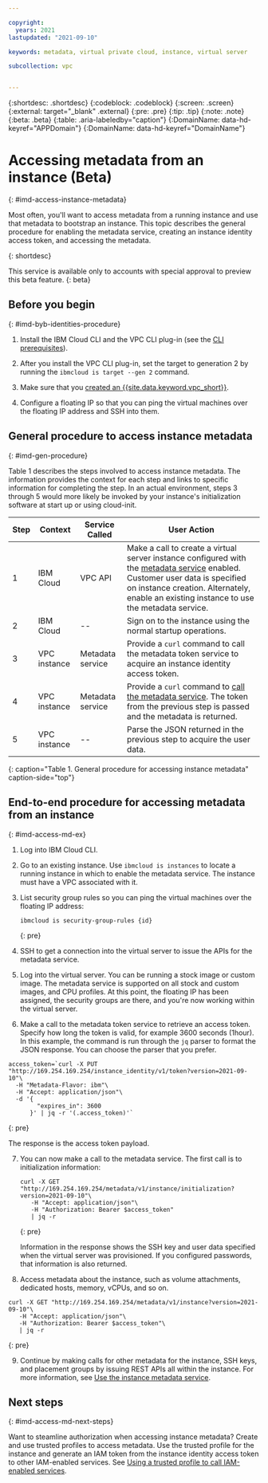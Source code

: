 ```yaml
---

copyright:
  years: 2021
lastupdated: "2021-09-10"

keywords: metadata, virtual private cloud, instance, virtual server

subcollection: vpc


---
```


{:shortdesc: .shortdesc}
{:codeblock: .codeblock}
{:screen: .screen}
{:external: target="_blank" .external}
{:pre: .pre}
{:tip: .tip}
{:note: .note}
{:beta: .beta}
{:table: .aria-labeledby="caption"}
{:DomainName: data-hd-keyref="APPDomain"}
{:DomainName: data-hd-keyref="DomainName"}


# Accessing metadata from an instance (Beta)
{: #imd-access-instance-metadata}

Most often, you'll want to access metadata from a running instance and use that metadata to bootstrap an instance. This topic describes the general procedure for enabling the metadata service, creating an instance identity access token, and accessing the metadata.

{: shortdesc}

This service is available only to accounts with special approval to preview this beta feature.
{: beta}

## Before you begin
{: #imd-byb-identities-procedure}

1. Install the IBM Cloud CLI and the VPC CLI plug-in (see the [CLI prerequisites](/docs/vpc?topic=vpc-set-up-environment#cli-prerequisites-setup)).

2. After you install the VPC CLI plug-in, set the target to generation 2 by running the `ibmcloud is target --gen 2` command.
   
3. Make sure that you [created an {{site.data.keyword.vpc_short}}](/docs/vpc?topic=vpc-creating-a-vpc-using-cli#create-a-vpc-cli).

4. Configure a floating IP so that you can ping the virtual machines over the floating IP address and SSH into them.

## General procedure to access instance metadata
{: #imd-gen-procedure}

Table 1 describes the steps involved to access instance metadata. The information provides the context for each step and links to specific information for completing the step. In an actual environment, steps 3 through 5 would more likely be invoked by your instance's initialization software at start up or using cloud-init.

| Step | Context | Service Called | User Action |
|------|---------|----------------|-------------|
| 1    | IBM Cloud | VPC API | Make a call to create a virtual server instance configured with the [metadata service](/docs/vpc?topic=vpc-imd-configure-service) enabled. Customer user data is specified on instance creation. Alternately, enable an existing instance to use the metadata service. |
| 2    | IBM Cloud | -- | Sign on to the instance using the normal startup operations. |
| 3    | VPC instance | Metadata service | Provide a `curl` command to call the metadata token service to acquire an instance identity access token. |
| 4    | VPC instance | Metadata service | Provide a `curl` command to [call the metadata service](/docs/vpc?topic=vpc-imd-get-metadata#imd-retrieve-instance-data). The token from the previous step is passed and the metadata is returned.| 
| 5    | VPC instance | -- | Parse the JSON returned in the previous step to acquire the user data. |
{: caption="Table 1. General procedure for accessing instance metadata" caption-side="top"}

## End-to-end procedure for accessing metadata from an instance
{: #imd-access-md-ex}

1. Log into IBM Cloud CLI.

2. Go to an existing instance. Use `ibmcloud is instances` to locate a running instance in which to enable the metadata service. The instance must have a VPC associated with it.

3. List security group rules so you can ping the virtual machines over the floating IP address:

   ```
   ibmcloud is security-group-rules {id}
   ```
   {: pre}

4.	SSH to get a connection into the virtual server to issue the APIs for the metadata service.

5.	Log into the virtual server. You can be running a stock image or custom image. The metadata service is supported on all stock and custom images, and CPU profiles. At this point, the floating IP has been assigned, the security groups are there, and you're now working within the virtual server.

6.	Make a call to the metadata token service to retrieve an access token.  Specify how long the token is valid, for example 3600 seconds (1hour). In this example, the command is run through the `jq` parser to format the JSON response. You can choose the parser that you prefer.

   ```
   access_token=`curl -X PUT "http://169.254.169.254/instance_identity/v1/token?version=2021-09-10"\
     -H "Metadata-Flavor: ibm"\
     -H "Accept: application/json"\
     -d '{ 
           "expires_in": 3600 
         }' | jq -r '(.access_token)'`
   ```
   {: pre}

   The response is the access token payload. 

7. You can now make a call to the metadata service. The first call is to initialization information:

   ```
   curl -X GET "http://169.254.169.254/metadata/v1/instance/initialization?version=2021-09-10"\
      -H "Accept: application/json"\
      -H "Authorization: Bearer $access_token"
      | jq -r
   ```
   {: pre}

   Information in the response shows the SSH key and user data specified when the virtual server was provisioned. If you configured passwords, that information is also returned.

8.	Access metadata about the instance, such as volume attachments, dedicated hosts, memory, vCPUs, and so on.

   ```
   curl -X GET "http://169.254.169.254/metadata/v1/instance?version=2021-09-10"\
      -H "Accept: application/json"\
      -H "Authorization: Bearer $access_token"\
      | jq -r
   ```
   {: pre}

9. Continue by making calls for other metadata for the instance, SSH keys, and placement groups by issuing REST APIs all within the instance. For more information, see [Use the instance metadata service](/docs/vpc?topic=vpc-imd-get-metadata).

## Next steps
{: #imd-access-md-next-steps}

Want to steamline authorization when accessing instance metadata? Create and use trusted profiles to access metadata. Use the trusted profile for the instance and generate an IAM token from the instance identity access token to other IAM-enabled services. See [Using a trusted profile to call IAM-enabled services](/docs/vpc?topic=vpc-imd-trusted-profile-metadata).

